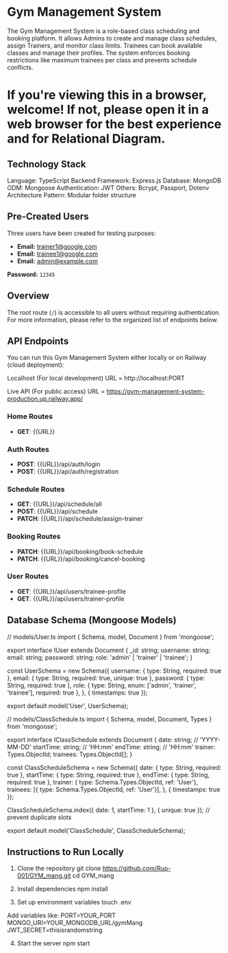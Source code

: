 # Gym Management System

The Gym Management System is a role-based class scheduling and booking platform. It allows Admins to create and manage class schedules, assign Trainers, and monitor class limits. Trainees can book available classes and manage their profiles. The system enforces booking restrictions like maximum trainees per class and prevents schedule conflicts.

# If you're viewing this in a browser, welcome! If not, please open it in a web browser for the best experience and for Relational Diagram.

## Technology Stack

Language: TypeScript
Backend Framework: Express.js
Database: MongoDB
ODM: Mongoose
Authentication: JWT
Others: Bcrypt, Passport, Dotenv
Architecture Pattern: Modular folder structure

## Pre-Created Users
Three users have been created for testing purposes:

- **Email:** trainer1@google.com  
- **Email:** trainee1@google.com
- **Email:** admin@example.com

**Password:** `12345`

## Overview
The root route (`/`) is accessible to all users without requiring authentication. For more information, please refer to the organized list of endpoints below.

## API Endpoints

You can run this Gym Management System either locally or on Railway (cloud deployment):

Localhost (For local development)
URL = http://localhost:PORT

Live API (For public access)
URL = https://gym-management-system-production.up.railway.app/

### Home Routes


- **GET**: {{URL}}

### Auth Routes
- **POST**: {{URL}}/api/auth/login
- **POST**: {{URL}}/api/auth/registration

### Schedule Routes
- **GET**:  {{URL}}/api/schedule/all
- **POST**:  {{URL}}/api/schedule
- **PATCH**:  {{URL}}/api/schedule/assign-trainer

### Booking Routes
- **PATCH**: {{URL}}/api/booking/book-schedule
- **PATCH**: {{URL}}/api/booking/cancel-booking

### User Routes
- **GET**: {{URL}}/api/users/trainee-profile
- **GET**: {{URL}}/api/users/trainer-profile

##  Database Schema (Mongoose Models)

// models/User.ts
import { Schema, model, Document } from 'mongoose';

export interface IUser extends Document {
  _id: string;
  username: string;
  email: string;
  password: string;
  role: 'admin' | 'trainer' | 'trainee';
}

const UserSchema = new Schema<IUser>({
  username: { type: String, required: true },
  email: { type: String, required: true, unique: true },
  password: { type: String, required: true },
  role: { type: String, enum: ['admin', 'trainer', 'trainee'], required: true },
}, { timestamps: true });

export default model<IUser>('User', UserSchema);

// models/ClassSchedule.ts
import { Schema, model, Document, Types } from 'mongoose';

export interface IClassSchedule extends Document {
  date: string; // 'YYYY-MM-DD'
  startTime: string; // 'HH:mm'
  endTime: string;   // 'HH:mm'
  trainer: Types.ObjectId;
  trainees: Types.ObjectId[];
}

const ClassScheduleSchema = new Schema<IClassSchedule>({
  date: { type: String, required: true },
  startTime: { type: String, required: true },
  endTime: { type: String, required: true },
  trainer: { type: Schema.Types.ObjectId, ref: 'User'},
  trainees: [{ type: Schema.Types.ObjectId, ref: 'User'}],
}, { timestamps: true });

ClassScheduleSchema.index({ date: 1, startTime: 1 }, { unique: true }); // prevent duplicate slots

export default model<IClassSchedule>('ClassSchedule', ClassScheduleSchema);


##  Instructions to Run Locally

1. Clone the repository
git clone https://github.com/Rup-001/GYM_mang.git
cd GYM_mang

2. Install dependencies
npm install

3. Set up environment variables
touch .env

Add variables like:
PORT=YOUR_PORT
MONGO_URI=YOUR_MONGODB_URL/gymMang
JWT_SECRET=thisisrandomstring

4. Start the server
npm start

